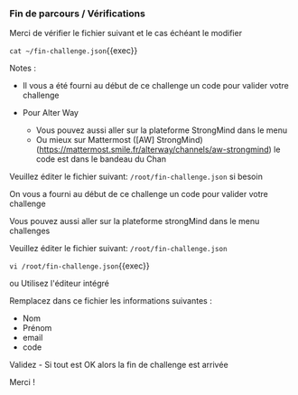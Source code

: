 
### Fin de parcours  / Vérifications


Merci de vérifier le fichier suivant et le cas échéant le modifier

`cat ~/fin-challenge.json`{{exec}}

Notes : 

- Il vous a été fourni au début de ce challenge un code pour valider votre challenge


- Pour Alter Way
  - Vous pouvez aussi aller sur la plateforme StrongMind dans le menu
  - Ou mieux sur Mattermost ([AW] StrongMind) (https://mattermost.smile.fr/alterway/channels/aw-strongmind) le code est dans le bandeau du Chan



Veuillez éditer le fichier suivant: `/root/fin-challenge.json` si besoin

On vous a fourni au début de ce challenge un code pour valider votre challenge

Vous pouvez aussi aller sur la plateforme strongMind dans le menu challenges

Veuillez éditer le fichier suivant: `/root/fin-challenge.json`

`vi /root/fin-challenge.json`{{exec}}

ou Utilisez l'éditeur intégré


Remplacez dans ce fichier les informations suivantes :

- Nom
- Prénom
- email
- code

Validez - Si tout est OK alors la fin de challenge est arrivée

Merci !